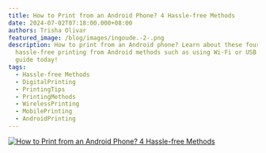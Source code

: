 ```yaml
---
title: How to Print from an Android Phone? 4 Hassle-free Methods
date: 2024-07-02T07:18:00.000+08:00
authors: Trisha Olivar
featured_image: /blog/images/ingoude.-2-.png
description: How to print from an Android phone? Learn about these four
  hassle-free printing from Android methods such as using Wi-Fi or USB from our
  guide today!
tags:
  - Hassle-free Methods
  - DigitalPrinting
  - PrintingTips
  - PrintingMethods
  - WirelessPrinting
  - MobilePrinting
  - AndroidPrinting
---
```

[![How to Print from an Android Phone? 4 Hassle-free Methods](/blog/images/ingoude.-2-.png "How to Print from an Android Phone? 4 Hassle-free Methods")](/blog/images/ingoude.-2-.png)
